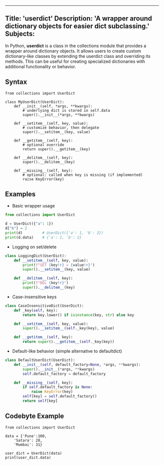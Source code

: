 ---
Title: 'userdict'
Description: 'A wrapper around dictionary objects for easier dict subclassing.'
Subjects:
- 
In Python, **userdict** is a class in the collections module that provides a wrapper around dictionary objects. It allows users to create custom dictionary-like classes by extending the userdict class and overriding its methods. This can be useful for creating specialized dictionaries with additional functionality or behavior.

## Syntax

```pseudo
from collections import UserDict

class MyUserDict(UserDict):
    def __init__(self, *args, **kwargs):
        # underlying dict is stored in self.data
        super().__init__(*args, **kwargs)

    def __setitem__(self, key, value):
        # customize behavior, then delegate
        super().__setitem__(key, value)

    def __getitem__(self, key):
        # optional override
        return super().__getitem__(key)

    def __delitem__(self, key):
        super().__delitem__(key)

    def __missing__(self, key):
        # optional: called when key is missing (if implemented)
        raise KeyError(key)
```

## Examples

- Basic wrapper usage

```py
from collections import UserDict

d = UserDict({"a": 1})
d["b"] = 2
print(d)         # UserDict({'a': 1, 'b': 2})
print(d.data)    # {'a': 1, 'b': 2}
```

- Logging on set/delete

```py
class LoggingDict(UserDict):
    def __setitem__(self, key, value):
        print(f"SET {key!r} = {value!r}")
        super().__setitem__(key, value)

    def __delitem__(self, key):
        print(f"DEL {key!r}")
        super().__delitem__(key)
```

- Case-insensitive keys

```py
class CaseInsensitiveDict(UserDict):
    def _key(self, key):
        return key.lower() if isinstance(key, str) else key

    def __setitem__(self, key, value):
        super().__setitem__(self._key(key), value)

    def __getitem__(self, key):
        return super().__getitem__(self._key(key))
```

- Default-like behavior (simple alternative to defaultdict)

```py
class DefaultUserDict(UserDict):
    def __init__(self, default_factory=None, *args, **kwargs):
        super().__init__(*args, **kwargs)
        self.default_factory = default_factory

    def __missing__(self, key):
        if self.default_factory is None:
            raise KeyError(key)
        self[key] = self.default_factory()
        return self[key]
```

## Codebyte Example

```codebyte/python
from collections import UserDict 
 
data = {'Pune':100, 
    'Satara': 28, 
    'Mumbai': 31} 
  
user_dict = UserDict(data) 
print(user_dict.data)
```
